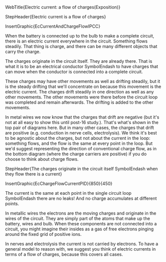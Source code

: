 WebTitle{Electric current: a flow of charges(Exposition)}

StepHeader{Electric current is a flow of charges}

InsertGraphic{EcCurrentAndChargeFlowIPCC}

When the battery is connected up to the bulb to make a complete circuit, there is an electric current everywhere in the circuit. Something flows steadily. That thing is charge, and there can be many different objects that carry the charge.

The charges originate in the circuit itself. They are already there. That is what it is to be an electrical conductor SymbolEndash to have charges that can move when the conductor is connected into a complete circuit.

These charges may have other movements as well as drifting steadily, but it is the steady drifting that we&apos;ll concentrate on because this movement is the electric current. The charges drift steadily in one direction as well as any other movements. The other movements were there before the circuit loop was completed and remain afterwards. The drifting is added to the other movements.

In metal wires we now know that the charges that drift are negative (but it&apos;s not at all easy to show this until post-16 study.). That&apos;s what&apos;s shown in the top pair of diagrams here. But in many other cases, the charges that drift are positive (e.g. conduction in nerve cells, electrolysis). We think it&apos;s best to be agnostic about the charges, but not about the current in the loop: something flows, and the flow is the same at every point in the loop. But we&apos;d suggest representing the direction of conventional charge flow, as in the bottom diagram (where the charge carriers are positive) if you do choose to think about charge flows.

StepHeader{The charges originate in the circuit itself SymbolEndash when they flow there is a current}

InsertGraphic{EcChargeFlowCurrentPID}{850}{450}

The current is the same at each point in the single circuit loop SymbolEndash there are no leaks! And no charge accumulates at different points.

In metallic wires the electrons are the moving charges and originate in the wires of the circuit. They are simply part of the atoms that make up the battery, wires and bulb. When these components are not connected into a circuit, you might imagine their insides as a gas of free electrons pinging around the fixed grid of positive ions.

In nerves and electrolysis the current is not carried by electrons. To have a general model to reason with, we suggest you think of electric currents in terms of a flow of charges, because this covers all cases.

